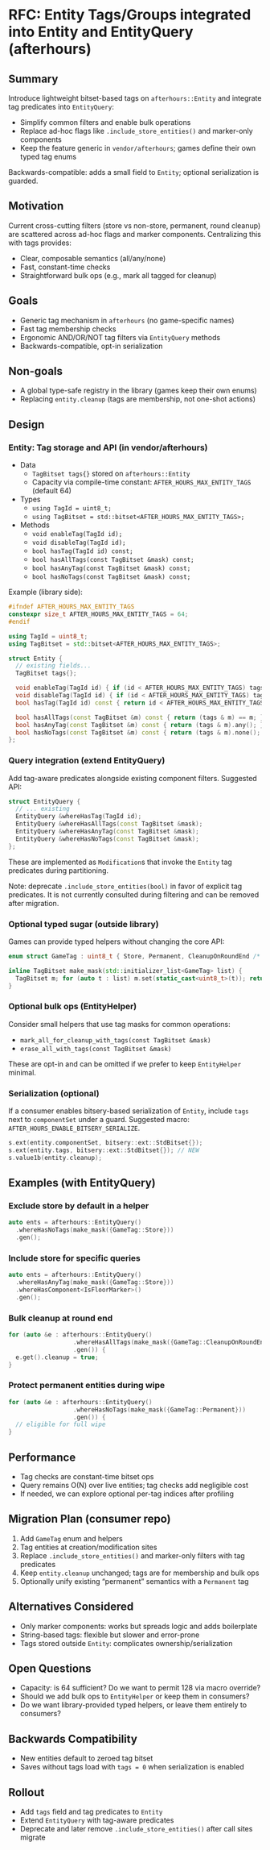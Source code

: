 # RFC: Entity Tags/Groups integrated into Entity and EntityQuery (afterhours)

## Summary
Introduce lightweight bitset-based tags on `afterhours::Entity` and integrate tag predicates into `EntityQuery`:
- Simplify common filters and enable bulk operations
- Replace ad-hoc flags like `.include_store_entities()` and marker-only components
- Keep the feature generic in `vendor/afterhours`; games define their own typed tag enums

Backwards-compatible: adds a small field to `Entity`; optional serialization is guarded.

## Motivation
Current cross-cutting filters (store vs non-store, permanent, round cleanup) are scattered across ad-hoc flags and marker components. Centralizing this with tags provides:
- Clear, composable semantics (all/any/none)
- Fast, constant-time checks
- Straightforward bulk ops (e.g., mark all tagged for cleanup)

## Goals
- Generic tag mechanism in `afterhours` (no game-specific names)
- Fast tag membership checks
- Ergonomic AND/OR/NOT tag filters via `EntityQuery` methods
- Backwards-compatible, opt-in serialization

## Non-goals
- A global type-safe registry in the library (games keep their own enums)
- Replacing `entity.cleanup` (tags are membership, not one-shot actions)

## Design

### Entity: Tag storage and API (in vendor/afterhours)
- Data
  - `TagBitset tags{}` stored on `afterhours::Entity`
  - Capacity via compile-time constant: `AFTER_HOURS_MAX_ENTITY_TAGS` (default 64)
- Types
  - `using TagId = uint8_t;`
  - `using TagBitset = std::bitset<AFTER_HOURS_MAX_ENTITY_TAGS>;`
- Methods
  - `void enableTag(TagId id);`
  - `void disableTag(TagId id);`
  - `bool hasTag(TagId id) const;`
  - `bool hasAllTags(const TagBitset &mask) const;`
  - `bool hasAnyTag(const TagBitset &mask) const;`
  - `bool hasNoTags(const TagBitset &mask) const;`

Example (library side):
```cpp
#ifndef AFTER_HOURS_MAX_ENTITY_TAGS
constexpr size_t AFTER_HOURS_MAX_ENTITY_TAGS = 64;
#endif

using TagId = uint8_t;
using TagBitset = std::bitset<AFTER_HOURS_MAX_ENTITY_TAGS>;

struct Entity {
  // existing fields...
  TagBitset tags{};

  void enableTag(TagId id) { if (id < AFTER_HOURS_MAX_ENTITY_TAGS) tags.set(id); }
  void disableTag(TagId id) { if (id < AFTER_HOURS_MAX_ENTITY_TAGS) tags.reset(id); }
  bool hasTag(TagId id) const { return id < AFTER_HOURS_MAX_ENTITY_TAGS && tags.test(id); }

  bool hasAllTags(const TagBitset &m) const { return (tags & m) == m; }
  bool hasAnyTag(const TagBitset &m) const { return (tags & m).any(); }
  bool hasNoTags(const TagBitset &m) const { return (tags & m).none(); }
};
```

### Query integration (extend EntityQuery)
Add tag-aware predicates alongside existing component filters. Suggested API:
```cpp
struct EntityQuery {
  // ... existing
  EntityQuery &whereHasTag(TagId id);
  EntityQuery &whereHasAllTags(const TagBitset &mask);
  EntityQuery &whereHasAnyTag(const TagBitset &mask);
  EntityQuery &whereHasNoTags(const TagBitset &mask);
};
```
These are implemented as `Modification`s that invoke the `Entity` tag predicates during partitioning.

Note: deprecate `.include_store_entities(bool)` in favor of explicit tag predicates. It is not currently consulted during filtering and can be removed after migration.

### Optional typed sugar (outside library)
Games can provide typed helpers without changing the core API:
```cpp
enum struct GameTag : uint8_t { Store, Permanent, CleanupOnRoundEnd /* ... */ };

inline TagBitset make_mask(std::initializer_list<GameTag> list) {
  TagBitset m; for (auto t : list) m.set(static_cast<uint8_t>(t)); return m;
}
```

### Optional bulk ops (EntityHelper)
Consider small helpers that use tag masks for common operations:
- `mark_all_for_cleanup_with_tags(const TagBitset &mask)`
- `erase_all_with_tags(const TagBitset &mask)`

These are opt-in and can be omitted if we prefer to keep `EntityHelper` minimal.

### Serialization (optional)
If a consumer enables bitsery-based serialization of `Entity`, include `tags` next to `componentSet` under a guard. Suggested macro: `AFTER_HOURS_ENABLE_BITSERY_SERIALIZE`.
```cpp
s.ext(entity.componentSet, bitsery::ext::StdBitset{});
s.ext(entity.tags, bitsery::ext::StdBitset{}); // NEW
s.value1b(entity.cleanup);
```

## Examples (with EntityQuery)

### Exclude store by default in a helper
```cpp
auto ents = afterhours::EntityQuery()
  .whereHasNoTags(make_mask({GameTag::Store}))
  .gen();
```

### Include store for specific queries
```cpp
auto ents = afterhours::EntityQuery()
  .whereHasAnyTag(make_mask({GameTag::Store}))
  .whereHasComponent<IsFloorMarker>()
  .gen();
```

### Bulk cleanup at round end
```cpp
for (auto &e : afterhours::EntityQuery()
                  .whereHasAllTags(make_mask({GameTag::CleanupOnRoundEnd}))
                  .gen()) {
  e.get().cleanup = true;
}
```

### Protect permanent entities during wipe
```cpp
for (auto &e : afterhours::EntityQuery()
                  .whereHasNoTags(make_mask({GameTag::Permanent}))
                  .gen()) {
  // eligible for full wipe
}
```

## Performance
- Tag checks are constant-time bitset ops
- Query remains O(N) over live entities; tag checks add negligible cost
- If needed, we can explore optional per-tag indices after profiling

## Migration Plan (consumer repo)
1. Add `GameTag` enum and helpers
2. Tag entities at creation/modification sites
3. Replace `.include_store_entities()` and marker-only filters with tag predicates
4. Keep `entity.cleanup` unchanged; tags are for membership and bulk ops
5. Optionally unify existing “permanent” semantics with a `Permanent` tag

## Alternatives Considered
- Only marker components: works but spreads logic and adds boilerplate
- String-based tags: flexible but slower and error-prone
- Tags stored outside `Entity`: complicates ownership/serialization

## Open Questions
- Capacity: is 64 sufficient? Do we want to permit 128 via macro override?
- Should we add bulk ops to `EntityHelper` or keep them in consumers?
- Do we want library-provided typed helpers, or leave them entirely to consumers?

## Backwards Compatibility
- New entities default to zeroed tag bitset
- Saves without tags load with `tags = 0` when serialization is enabled

## Rollout
- Add `tags` field and tag predicates to `Entity`
- Extend `EntityQuery` with tag-aware predicates
- Deprecate and later remove `.include_store_entities()` after call sites migrate